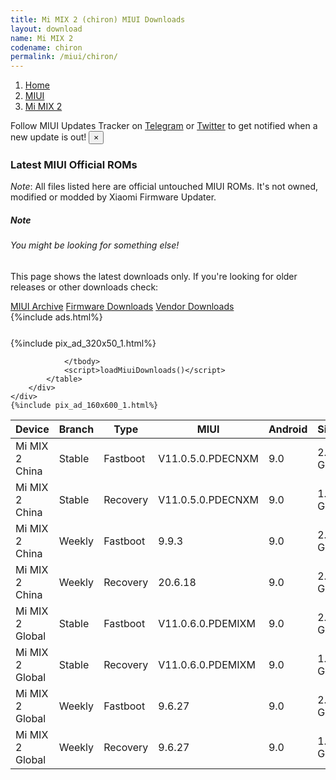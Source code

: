 ```yaml
---
title: Mi MIX 2 (chiron) MIUI Downloads
layout: download
name: Mi MIX 2
codename: chiron
permalink: /miui/chiron/
---
```

<nav aria-label="breadcrumb">
    <ol class="breadcrumb">
        <li class="breadcrumb-item"><a href="/">Home</a></li>
        <li class="breadcrumb-item"><a href="/miui/">MIUI</a></li>
        <li class="breadcrumb-item active" aria-current="page"><a href="/miui/chiron/">Mi MIX 2</a></li>
    </ol>
</nav>
<div class="alert alert-primary alert-dismissible fade show" role="alert">
    Follow MIUI Updates Tracker on <a href="https://t.me/MIUIUpdatesTracker" class="alert-link">Telegram</a>
     or <a href="https://twitter.com/MiFwUpdater" class="alert-link">Twitter</a> to get notified when a new update is out!
    <button type="button" class="close" data-dismiss="alert" aria-label="Close">
        <span aria-hidden="true">&times;</span>
    </button>
</div>

### Latest MIUI Official ROMs
*Note*: All files listed here are official untouched MIUI ROMs. It's not owned, modified or modded by Xiaomi Firmware Updater.
<div class="card">
  <div class="card-body">
    <h5 class="card-title">Note</h5>
    <h6 class="card-subtitle mb-2 text-muted">You might be looking for something else!</h6>
    <p class="card-text">This page shows the latest downloads only.
     If you're looking for older releases or other downloads check:</p>
    <a href="/archive/miui/chiron/" class="card-link">MIUI Archive</a>
    <a href="/firmware/chiron/" class="card-link">Firmware Downloads</a>
    <a href="/vendor/chiron/" class="card-link">Vendor Downloads</a>
  </div>
</div>
{%include ads.html%}
<div class="row justify-content-center">
    <div class="col-10">
        <div class="table-responsive-md" style="margin-top: 25px;">
            {%include pix_ad_320x50_1.html%}
            <table id="miui" class="display dt-responsive nowrap compact table table-striped table-hover table-sm">
                <thead class="thead-dark">
                    <tr>
                        <th data-ref="device">Device</th>
                        <th data-ref="branch">Branch</th>
                        <th data-ref="type">Type</th>
                        <th data-ref="miui">MIUI</th>
                        <th data-ref="android">Android</th>
                        <th data-ref="size">Size</th>
                        <th data-ref="size">Date</th>
                        <th data-ref="link">Link</th>
                    </tr>
                </thead>
                <tbody>
                <tr><td>Mi MIX 2 China</td><td>Stable</td><td>Fastboot</td><td>V11.0.5.0.PDECNXM</td><td>9.0</td><td>2.5 GB</td><td>2020-03-03</td><td><a href="/miui/chiron/stable/V11.0.5.0.PDECNXM/">Download</a></td></tr>
<tr><td>Mi MIX 2 China</td><td>Stable</td><td>Recovery</td><td>V11.0.5.0.PDECNXM</td><td>9.0</td><td>1.9 GB</td><td>2020-03-10</td><td><a href="/miui/chiron/stable/V11.0.5.0.PDECNXM/">Download</a></td></tr>
<tr><td>Mi MIX 2 China</td><td>Weekly</td><td>Fastboot</td><td>9.9.3</td><td>9.0</td><td>2.5 GB</td><td>2019-09-04</td><td><a href="/miui/chiron/weekly/9.9.3/">Download</a></td></tr>
<tr><td>Mi MIX 2 China</td><td>Weekly</td><td>Recovery</td><td>20.6.18</td><td>9.0</td><td>2.2 GB</td><td>2020-06-18</td><td><a href="/miui/chiron/weekly/20.6.18/">Download</a></td></tr>
<tr><td>Mi MIX 2 Global</td><td>Stable</td><td>Fastboot</td><td>V11.0.6.0.PDEMIXM</td><td>9.0</td><td>2.3 GB</td><td>2020-03-08</td><td><a href="/miui/chiron/stable/V11.0.6.0.PDEMIXM/">Download</a></td></tr>
<tr><td>Mi MIX 2 Global</td><td>Stable</td><td>Recovery</td><td>V11.0.6.0.PDEMIXM</td><td>9.0</td><td>1.9 GB</td><td>2020-03-20</td><td><a href="/miui/chiron/stable/V11.0.6.0.PDEMIXM/">Download</a></td></tr>
<tr><td>Mi MIX 2 Global</td><td>Weekly</td><td>Fastboot</td><td>9.6.27</td><td>9.0</td><td>2.3 GB</td><td>2019-06-28</td><td><a href="/miui/chiron/weekly/9.6.27/">Download</a></td></tr>
<tr><td>Mi MIX 2 Global</td><td>Weekly</td><td>Recovery</td><td>9.6.27</td><td>9.0</td><td>1.9 GB</td><td>2019-06-28</td><td><a href="/miui/chiron/weekly/9.6.27/">Download</a></td></tr>

                </tbody>
                <script>loadMiuiDownloads()</script>
            </table>
        </div>
    </div>
    {%include pix_ad_160x600_1.html%}
</div>
